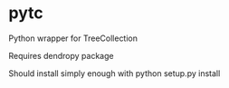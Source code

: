 pytc
====

Python wrapper for TreeCollection

Requires dendropy package

Should install simply enough with
    python setup.py install

